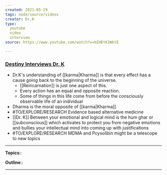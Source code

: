 ```yaml
---
created: 2021-05-29
tags: node/source/videos
creator: Dr.K
type:
  youtube
  video
  interview
source: https://www.youtube.com/watch?v=mIHEtK3WktE

---
```


### [Destiny Interviews Dr. K](https://www.youtube.com/watch?v=mIHEtK3WktE)

- Dr.K's understanding of [[karma|Kharma]] is that every effect has a cause going back to the beginning of the universe.
    - [[Reincarnation]] is just one aspect of this.
    - Every action has an equal and opposite reaction.
    - Some of things in this life come from before the consciously observable life of an individual
- Dharma is the moral opposite of [[karma|Kharma]]
- #TO/EXPLORE/RESEARCH  Evidence based alternative medicine
- [[Dr. K]] Between your emotional and logical mind is the hum ghar or [[subconscious]] which activates to protect you from negative emotions and bullies your intellectual mind into coming up with justifications
- #TO/EXPLORE/RESEARCH  MDMA and Pcysolibin might be a telescope to new topics

---

**Topics**:: 

**Outline**::

--- 



